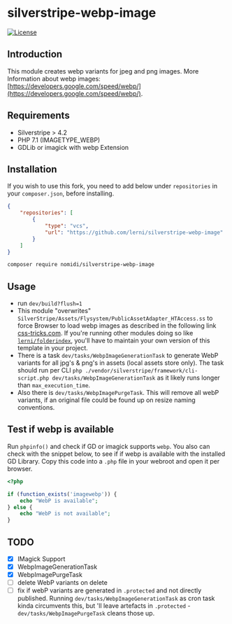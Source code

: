 # silverstripe-webp-image
[![License](https://poser.pugx.org/nomidi/silverstripe-webp-image/license)](https://packagist.org/packages/nomidi/silverstripe-webp-image)


## Introduction
This module creates webp variants for jpeg and png images. More Information about webp images: [https://developers.google.com/speed/webp/](https://developers.google.com/speed/webp/).

## Requirements
- Silverstripe > 4.2
- PHP 7.1 (IMAGETYPE_WEBP)
- GDLib or imagick with webp Extension


## Installation
If you wish to use this fork, you need to add below under `repositories` in your `composer.json`, before installing.
```json
{
    "repositories": [
        {
            "type": "vcs",
            "url": "https://github.com/lerni/silverstripe-webp-image"
        }
    ]
}
```
```sh
composer require nomidi/silverstripe-webp-image
```


## Usage
- run `dev/build?flush=1`
- This module "overwrites" `SilverStripe/Assets/Flysystem/PublicAssetAdapter_HTAccess.ss` to force Browser to load webp images as described in the following link [css-tricks.com](https://css-tricks.com/using-webp-images/). If you're running other modules doing so like [`lerni/folderindex`](https://github.com/lerni/folderindex), you'll have to maintain your own version of this template in your project.
- There is a task `dev/tasks/WebpImageGenerationTask` to generate WebP variants for all jpg's & png's in assets (local assets store only). The task should run per CLI `php ./vendor/silverstripe/framework/cli-script.php dev/tasks/WebpImageGenerationTask` as it likely runs longer than `max_execution_time`.
- Also there is `dev/tasks/WebpImagePurgeTask`. This will remove all webP variants, if an original file could be found up on resize naming conventions.


## Test if webp is available
Run `phpinfo()` and check if GD or imagick supports `webp`. You also can check with the snippet below, to see if if webp is available with the installed GD Library. Copy this code into a `.php` file in your webroot and open it per browser.
```php
<?php

if (function_exists('imagewebp')) {
    echo "WebP is available";
} else {
    echo "WebP is not available";
}
```


## TODO
- [x] IMagick Support
- [x] WebpImageGenerationTask
- [x] WebpImagePurgeTask
- [ ] delete WebP variants on delete
- [ ] fix if webP variants are generated in `.protected` and not directly published. Running `dev/tasks/WebpImageGenerationTask` as cron task kinda circumvents this, but 'll leave artefacts in `.protected` - `dev/tasks/WebpImagePurgeTask` cleans those up.
